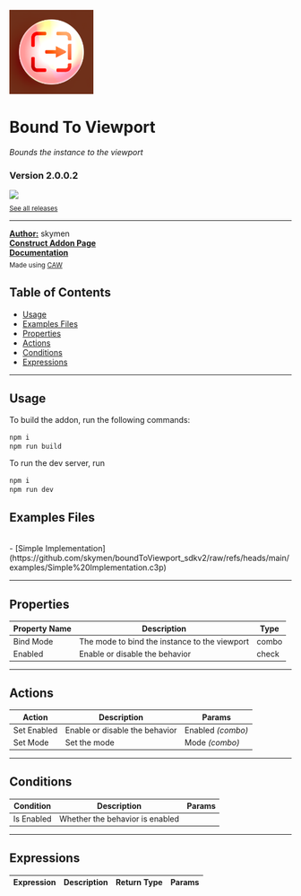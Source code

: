 <img src="./examples/cover.webp" width="150" /><br>
# Bound To Viewport
<i>Bounds the instance to the viewport</i> <br>
### Version 2.0.0.2

[<img src="https://placehold.co/200x50/4493f8/FFF?text=Download&font=montserrat" width="200"/>](https://github.com/skymen/boundToViewport_sdkv2/releases/download/skymen_BoundToViewport-2.0.0.2.c3addon/skymen_BoundToViewport-2.0.0.2.c3addon)
<br>
<sub> [See all releases](https://github.com/skymen/boundToViewport_sdkv2/releases) </sub> <br>

---
<b><u>Author:</u></b> skymen <br>
<b>[Construct Addon Page](https://www.construct.net/en/make-games/addons/544/bound-viewport)</b>  <br>
<b>[Documentation](https://www.construct.net/en/make-games/addons/544/bound-viewport/documentation)</b>  <br>
<sub>Made using [CAW](https://marketplace.visualstudio.com/items?itemName=skymen.caw) </sub><br>

## Table of Contents
- [Usage](#usage)
- [Examples Files](#examples-files)
- [Properties](#properties)
- [Actions](#actions)
- [Conditions](#conditions)
- [Expressions](#expressions)
---
## Usage
To build the addon, run the following commands:

```
npm i
npm run build
```

To run the dev server, run

```
npm i
npm run dev
```

## Examples Files
</br>
- [Simple Implementation](https://github.com/skymen/boundToViewport_sdkv2/raw/refs/heads/main/examples/Simple%20Implementation.c3p)
</br>

---
## Properties
| Property Name | Description | Type |
| --- | --- | --- |
| Bind Mode | The mode to bind the instance to the viewport | combo |
| Enabled | Enable or disable the behavior | check |


---
## Actions
| Action | Description | Params
| --- | --- | --- |
| Set Enabled | Enable or disable the behavior | Enabled             *(combo)* <br> |
| Set Mode | Set the mode | Mode             *(combo)* <br> |


---
## Conditions
| Condition | Description | Params
| --- | --- | --- |
| Is Enabled | Whether the behavior is enabled |  |


---
## Expressions
| Expression | Description | Return Type | Params
| --- | --- | --- | --- |
